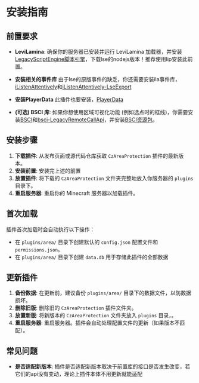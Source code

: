 # 安装指南

## 前置要求

-   **LeviLamina**: 确保你的服务器已安装并运行 LeviLamina 加载器，并安装[LegacyScriptEngine脚本引擎](https://github.com/LiteLDev/LegacyScriptEngine)，下载lse的nodejs版本！推荐使用lip安装此前置。
-  **安装相关的事件库** 由于lse的原版事件的缺乏，你还需要安装ila事件库，[iListenAttentively](https://github.com/MiracleForest/iListenAttentively-Release)和[iListenAttentively-LseExport](https://github.com/MiracleForest/iListenAttentively-LseExport)
-  **安装PlayerData** 此插件也要安装，[PlayerData](https://www.minebbs.com/resources/playerdata.10899/)

-   **(可选) BSCI 库**: 如果你想使用区域可视化功能 (例如选点时的框线)，你需要安装[BSCI](https://github.com/OEOTYAN/BedrockServerClientInterface)和[bsci-LegacyRemoteCallApi](https://www.minebbs.com/resources/bsci-legacyremotecallapi-bedrockserverclientinterface-api-lse.10969/)，并安装[BSCI资源包](https://github.com/OEOTYAN/BedrockServerClientInterface/tree/main/assets/BSCIPack)。

## 安装步骤

1.  **下载插件**: 从发布页面或源代码仓库获取 `CzAreaProtection` 插件的最新版本。
2. **安装前置**: 安装完上述的前置
3.  **放置插件**: 将下载的 `CzAreaProtection` 文件夹完整地放入你服务器的 `plugins` 目录下。
4.  **重启服务器**: 重启你的 Minecraft 服务器以加载插件。

## 首次加载

插件首次加载时会自动执行以下操作：

-   在 `plugins/area/` 目录下创建默认的 `config.json` 配置文件和`permissions.json`。
-   在 `plugins/area/` 目录下创建 `data.db` 用于存储此插件的全部数据

## 更新插件

1.  **备份数据**: 在更新前，建议备份 `plugins/area/` 目录下的数据文件，以防数据损坏。
2.  **删除旧版**: 删除旧的 `CzAreaProtection` 插件文件夹。
3.  **放置新版**: 将新版本的 `CzAreaProtection` 文件夹放入 `plugins` 目录，。
4.  **重启服务器**: 重启服务器。插件会自动处理配置文件的更新（如果版本不匹配）。

## 常见问题

-   **是否适配新版本**: 插件是否适配新版本取决于前置库的接口是否发生改变，若它们的api没有变动，理论上插件本体不用更新就能适配
